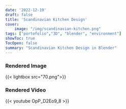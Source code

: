 ```yaml
---
date: '2022-12-19'
draft: false
title: 'Scandinavian Kitchen Design'
cover:
    image: "/img/scandinavian-kitchen.png"
tags: ["portofolio","3D", "blender", "environment"]
showToc: true
TocOpen: false
summary: "Scandinavian Kitchen Design in Blender" 
---
```

### Rendered Image
{{< lightbox src="70.png">}}

### Rendered Video
{{< youtube OpP_D2Eo9_8 >}}


